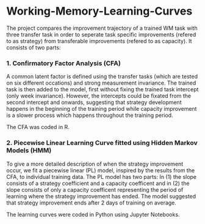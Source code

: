 # Working-Memory-Learning-Curves

The project compares the improvement trajectory of a trained WM task with three transfer task in order to seperate task specific improvements (refered to as strategy) from transferable improvements (refered to as capacity). It consists of two parts:

### 1. Confirmatory Factor Analysis (CFA)
A common latent factor is defined using the transfer tasks (which are tested on six different occations) and strong measurement invariance. The trained task is then added to the model, first without fixing the trained task intercept (only week invariance). However, the intercepts could be fixated from the second intercept and onwards, suggesting that strategy development happens in the beginning of the training period while capacity improvement is a slower process which happens throughout the training period. 

The CFA was coded in R. 

### 2. Piecewise Linear Learning Curve fitted using Hidden Markov Models (HMM)
To give a more detailed description of when the strategy improvement occur, we fit a piecewise linear (PL) model, inspired by the results from the CFA, to individual training data. The PL model has two parts: In (1) the slope consists of a strategy coefficient and a capacity coefficent and in (2) the slope consists of only a capacity coefficent representing the period of learning where the strategy improvement has ended. The model suggested that strategy improvement ends after 2 days of training on average. 

The learning curves were coded in Python using Jupyter Notebooks.
